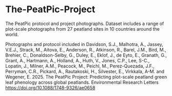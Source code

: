# The-PeatPic-Project
The PeatPic protocol and project photographs. Dataset includes a range of plot-scale photographs from 27 peatland sites in 10 countries around the world.

Photographs and protocol included in Davidson, S.J., Malhotra, A., Jassey, V.E.J., Strack, M., Aitova, E., Anderson, R., Atkinson, R., Barel, J.M., Bird, M., Brehier, C., Donaldson-Selby, G., Duley, E., Eklof, J., de Eyto, E., Granath, G., Grant, A., Hartmann, A., Holland, A., Huth, V., Jones, C.P., Lee, S-C., Lopatin, J., Milner, A.M., Peacock, M., Peichl, M., Perez-Quezada, J.F., Perryman, C.R., Pickard, A., Rautakoski, H., Silvester, E., Virkkala, A-M. and Wegener, E. 2025. The PeatPic Project: Predicting plot-scale peatland green leaf phenology across global peatlands. Environmental Research Letters https://doi.org/10.1088/1748-9326/ae0658
